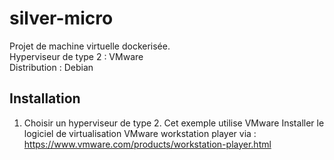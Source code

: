 # silver-micro
Projet de machine virtuelle dockerisée.   
Hyperviseur de type 2 : VMware  
Distribution : Debian  

## Installation 
1. Choisir un hyperviseur de type 2. Cet exemple utilise VMware
Installer le logiciel de virtualisation VMware workstation player via : https://www.vmware.com/products/workstation-player.html



